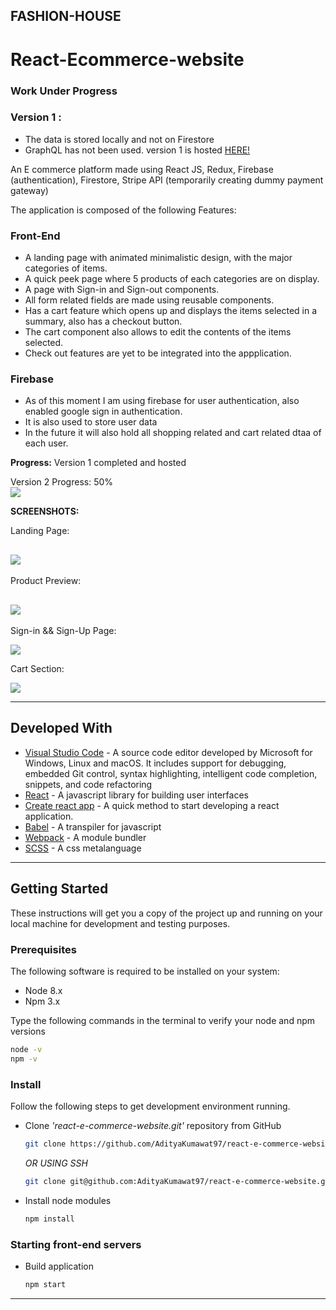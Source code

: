 
## FASHION-HOUSE

# React-Ecommerce-website
### Work Under Progress

### Version 1 :
* The data is stored locally and not on Firestore
* GraphQL has not been used.
version 1 is hosted [HERE!](https://ak-clothing-attempt-two.herokuapp.com/)

An E commerce platform made using React JS, Redux, Firebase (authentication), Firestore, Stripe API (temporarily creating dummy payment gateway)

The application is composed of the following Features:

### Front-End
* A landing page with animated minimalistic design, with the major categories of items.
* A quick peek page where 5 products of each categories are on display.
* A page with Sign-in and Sign-out components.
* All form related fields are made using reusable components.
* Has a cart feature which opens up and displays the items selected in a summary, also has a checkout button.
* The cart component also allows to edit the contents of the items selected.
* Check out features are yet to be integrated into the appplication. 


### Firebase

* As of this moment I am using firebase for user authentication, also enabled google sign in authentication.
* It is also used to store user data 
* In the future it will also hold all shopping related and cart related dtaa of each user.

**Progress:**
Version 1 completed and hosted

Version 2 Progress: 50%
<br/>
![](src/assets/progressbar.png)


**SCREENSHOTS:**

Landing Page:

![](src/assets/main-screen.png)
---
Product Preview:

![](src/assets/preview-page.png)
---
Sign-in && Sign-Up Page:

![](src/assets/signinup.png)

Cart Section:

![](src/assets/cart.png)

---

## Developed With

* [Visual Studio Code](https://code.visualstudio.com/) - A source code editor developed by Microsoft for Windows, Linux and macOS. It includes support for debugging, embedded Git control, syntax highlighting, intelligent code completion, snippets, and code refactoring
* [React](https://reactjs.org/) - A javascript library for building user interfaces
* [Create react app](https://create-react-app.dev/) - A quick method to start developing a react application.
* [Babel](https://babeljs.io/) - A transpiler for javascript
* [Webpack](https://webpack.js.org/) - A module bundler
* [SCSS](http://sass-lang.com/) - A css metalanguage

---


## Getting Started

These instructions will get you a copy of the project up and running on your local machine for development and testing purposes.

### Prerequisites

The following software is required to be installed on your system:

* Node 8.x
* Npm 3.x

Type the following commands in the terminal to verify your node and npm versions

```bash
node -v
npm -v
```

### Install

Follow the following steps to get development environment running.

* Clone _'react-e-commerce-website.git'_ repository from GitHub

  ```bash
  git clone https://github.com/AdityaKumawat97/react-e-commerce-website.git
  ```

   _OR USING SSH_

  ```bash
  git clone git@github.com:AdityaKumawat97/react-e-commerce-website.git
  ```

* Install node modules

   ```bash
   npm install
   ```


### Starting front-end servers

* Build application

  ```bash
  npm start
  ```
---



